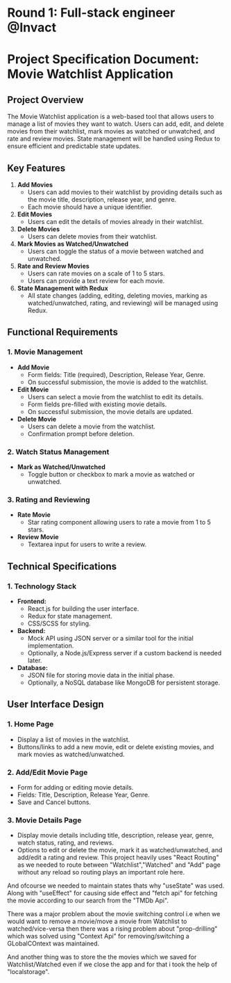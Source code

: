 
# Round 1: Full-stack engineer @Invact

# Project Specification Document: Movie Watchlist Application

## Project Overview

The Movie Watchlist application is a web-based tool that allows users to manage a list of movies they want to watch. Users can add, edit, and delete movies from their watchlist, mark movies as watched or unwatched, and rate and review movies. State management will be handled using Redux to ensure efficient and predictable state updates.

## Key Features

1. **Add Movies**
    - Users can add movies to their watchlist by providing details such as the movie title, description, release year, and genre.
    - Each movie should have a unique identifier.
2. **Edit Movies**
    - Users can edit the details of movies already in their watchlist.
3. **Delete Movies**
    - Users can delete movies from their watchlist.
4. **Mark Movies as Watched/Unwatched**
    - Users can toggle the status of a movie between watched and unwatched.
5. **Rate and Review Movies**
    - Users can rate movies on a scale of 1 to 5 stars.
    - Users can provide a text review for each movie.
6. **State Management with Redux**
    - All state changes (adding, editing, deleting movies, marking as watched/unwatched, rating, and reviewing) will be managed using Redux.

## Functional Requirements

### 1. Movie Management

- **Add Movie**
    - Form fields: Title (required), Description, Release Year, Genre.
    - On successful submission, the movie is added to the watchlist.
- **Edit Movie**
    - Users can select a movie from the watchlist to edit its details.
    - Form fields pre-filled with existing movie details.
    - On successful submission, the movie details are updated.
- **Delete Movie**
    - Users can delete a movie from the watchlist.
    - Confirmation prompt before deletion.

### 2. Watch Status Management

- **Mark as Watched/Unwatched**
    - Toggle button or checkbox to mark a movie as watched or unwatched.

### 3. Rating and Reviewing

- **Rate Movie**
    - Star rating component allowing users to rate a movie from 1 to 5 stars.
- **Review Movie**
    - Textarea input for users to write a review.

## Technical Specifications

### 1. Technology Stack

- **Frontend:**
    - React.js for building the user interface.
    - Redux for state management.
    - CSS/SCSS for styling.
- **Backend:**
    - Mock API using JSON server or a similar tool for the initial implementation.
    - Optionally, a Node.js/Express server if a custom backend is needed later.
- **Database:**
    - JSON file for storing movie data in the initial phase.
    - Optionally, a NoSQL database like MongoDB for persistent storage.

## User Interface Design

### 1. Home Page

- Display a list of movies in the watchlist.
- Buttons/links to add a new movie, edit or delete existing movies, and mark movies as watched/unwatched.

### 2. Add/Edit Movie Page

- Form for adding or editing movie details.
- Fields: Title, Description, Release Year, Genre.
- Save and Cancel buttons.

### 3. Movie Details Page

- Display movie details including title, description, release year, genre, watch status, rating, and reviews.
- Options to edit or delete the movie, mark it as watched/unwatched, and add/edit a rating and review.
This project heavily uses "React Routing" as we needed to route between "Watchlist","Watched" and "Add" page without any reload so routing plays an important role here.

And ofcourse we needed to maintain states thats why "useState" was used. Along with "useEffect" for causing side effect and "fetch api" for fetching the movie according to our search from the "TMDb Api".

There was a major problem about the movie switching control i.e when we would want to remove a movie/move a movie from Watchlist to watched/vice-versa then there was a rising problem about "prop-drilling" which was solved using "Context Api" for removing/switching a GLobalCOntext was maintained.

And another thing was to store the the movies which we saved for Watchlist/Watched even if we close the app and for that i took the help of "localstorage".
  
